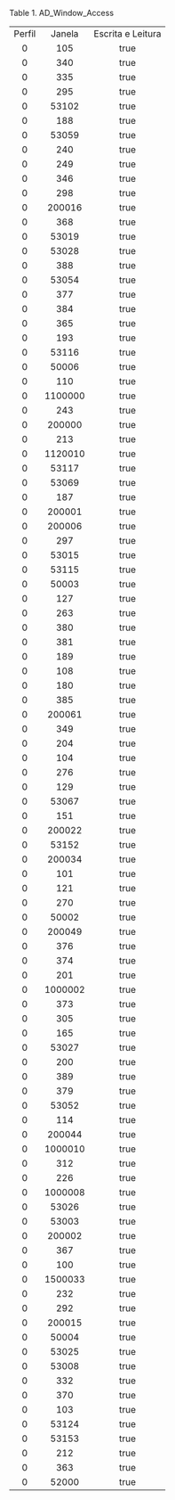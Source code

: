 <div id="d103885e1" class="table">

<div class="table-title">

Table 1. AD\_Window\_Access

</div>

<div class="table-contents">

|        |         |                   |
| :----: | :-----: | :---------------: |
| Perfil | Janela  | Escrita e Leitura |
|   0    |   105   |       true        |
|   0    |   340   |       true        |
|   0    |   335   |       true        |
|   0    |   295   |       true        |
|   0    |  53102  |       true        |
|   0    |   188   |       true        |
|   0    |  53059  |       true        |
|   0    |   240   |       true        |
|   0    |   249   |       true        |
|   0    |   346   |       true        |
|   0    |   298   |       true        |
|   0    | 200016  |       true        |
|   0    |   368   |       true        |
|   0    |  53019  |       true        |
|   0    |  53028  |       true        |
|   0    |   388   |       true        |
|   0    |  53054  |       true        |
|   0    |   377   |       true        |
|   0    |   384   |       true        |
|   0    |   365   |       true        |
|   0    |   193   |       true        |
|   0    |  53116  |       true        |
|   0    |  50006  |       true        |
|   0    |   110   |       true        |
|   0    | 1100000 |       true        |
|   0    |   243   |       true        |
|   0    | 200000  |       true        |
|   0    |   213   |       true        |
|   0    | 1120010 |       true        |
|   0    |  53117  |       true        |
|   0    |  53069  |       true        |
|   0    |   187   |       true        |
|   0    | 200001  |       true        |
|   0    | 200006  |       true        |
|   0    |   297   |       true        |
|   0    |  53015  |       true        |
|   0    |  53115  |       true        |
|   0    |  50003  |       true        |
|   0    |   127   |       true        |
|   0    |   263   |       true        |
|   0    |   380   |       true        |
|   0    |   381   |       true        |
|   0    |   189   |       true        |
|   0    |   108   |       true        |
|   0    |   180   |       true        |
|   0    |   385   |       true        |
|   0    | 200061  |       true        |
|   0    |   349   |       true        |
|   0    |   204   |       true        |
|   0    |   104   |       true        |
|   0    |   276   |       true        |
|   0    |   129   |       true        |
|   0    |  53067  |       true        |
|   0    |   151   |       true        |
|   0    | 200022  |       true        |
|   0    |  53152  |       true        |
|   0    | 200034  |       true        |
|   0    |   101   |       true        |
|   0    |   121   |       true        |
|   0    |   270   |       true        |
|   0    |  50002  |       true        |
|   0    | 200049  |       true        |
|   0    |   376   |       true        |
|   0    |   374   |       true        |
|   0    |   201   |       true        |
|   0    | 1000002 |       true        |
|   0    |   373   |       true        |
|   0    |   305   |       true        |
|   0    |   165   |       true        |
|   0    |  53027  |       true        |
|   0    |   200   |       true        |
|   0    |   389   |       true        |
|   0    |   379   |       true        |
|   0    |  53052  |       true        |
|   0    |   114   |       true        |
|   0    | 200044  |       true        |
|   0    | 1000010 |       true        |
|   0    |   312   |       true        |
|   0    |   226   |       true        |
|   0    | 1000008 |       true        |
|   0    |  53026  |       true        |
|   0    |  53003  |       true        |
|   0    | 200002  |       true        |
|   0    |   367   |       true        |
|   0    |   100   |       true        |
|   0    | 1500033 |       true        |
|   0    |   232   |       true        |
|   0    |   292   |       true        |
|   0    | 200015  |       true        |
|   0    |  50004  |       true        |
|   0    |  53025  |       true        |
|   0    |  53008  |       true        |
|   0    |   332   |       true        |
|   0    |   370   |       true        |
|   0    |   103   |       true        |
|   0    |  53124  |       true        |
|   0    |  53153  |       true        |
|   0    |   212   |       true        |
|   0    |   363   |       true        |
|   0    |  52000  |       true        |

</div>

</div>
